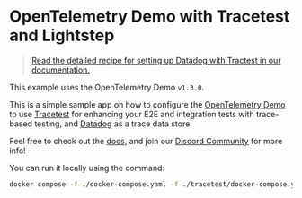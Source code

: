 # OpenTelemetry Demo with Tracetest and Lightstep

> [Read the detailed recipe for setting up Datadog with Tractest in our documentation.](https://docs.tracetest.io/examples-tutorials/recipes/running-tracetest-with-datadog)

This example uses the OpenTelemetry Demo `v1.3.0`.

This is a simple sample app on how to configure the [OpenTelemetry Demo](https://github.com/open-telemetry/opentelemetry-demo) to use [Tracetest](https://tracetest.io/) for enhancing your E2E and integration tests with trace-based testing, and [Datadog](https://www.datadoghq.com/) as a trace data store.

Feel free to check out the [docs](https://docs.tracetest.io/), and join our [Discord Community](https://discord.gg/8MtcMrQNbX) for more info!

You can run it locally using the command:

```sh
docker compose -f ./docker-compose.yaml -f ./tracetest/docker-compose.yaml up
```
